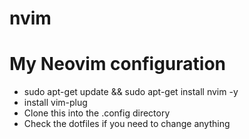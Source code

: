 # nvim
# My Neovim configuration
- sudo apt-get update && sudo apt-get install nvim -y
- install vim-plug
- Clone this into the .config directory
- Check the dotfiles if you need to change anything
